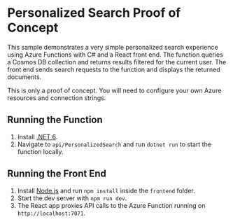 # Personalized Search Proof of Concept

This sample demonstrates a very simple personalized search experience using
Azure Functions with C# and a React front end. The function queries a Cosmos DB
collection and returns results filtered for the current user. The front end sends
search requests to the function and displays the returned documents.

This is only a proof of concept. You will need to configure your own Azure
resources and connection strings.

## Running the Function

1. Install [.NET 6](https://dotnet.microsoft.com/download).
2. Navigate to `api/PersonalizedSearch` and run `dotnet run` to start the function locally.

## Running the Front End

1. Install [Node.js](https://nodejs.org) and run `npm install` inside the `frontend` folder.
2. Start the dev server with `npm run dev`.
3. The React app proxies API calls to the Azure Function running on `http://localhost:7071`.
